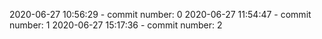 2020-06-27 10:56:29 - commit number: 0
2020-06-27 11:54:47 - commit number: 1
2020-06-27 15:17:36 - commit number: 2
